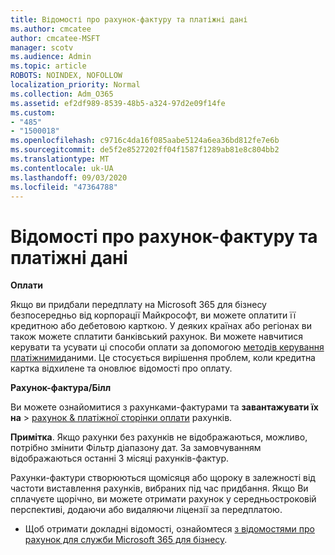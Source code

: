 ```yaml
---
title: Відомості про рахунок-фактуру та платіжні дані
ms.author: cmcatee
author: cmcatee-MSFT
manager: scotv
ms.audience: Admin
ms.topic: article
ROBOTS: NOINDEX, NOFOLLOW
localization_priority: Normal
ms.collection: Adm_O365
ms.assetid: ef2df989-8539-48b5-a324-97d2e09f14fe
ms.custom:
- "485"
- "1500018"
ms.openlocfilehash: c9716c4da16f085aabe5124a6ea36bd812fe7e6b
ms.sourcegitcommit: de5f2e8527202ff04f1587f1289ab81e8c804bb2
ms.translationtype: MT
ms.contentlocale: uk-UA
ms.lasthandoff: 09/03/2020
ms.locfileid: "47364788"
---
```

# <a name="invoice-and-payment-information"></a>Відомості про рахунок-фактуру та платіжні дані

**Оплати**

Якщо ви придбали передплату на Microsoft 365 для бізнесу безпосередньо від корпорації Майкрософт, ви можете оплатити її кредитною або дебетовою карткою.  У деяких країнах або регіонах ви також можете сплатити банківський рахунок.  Ви можете навчитися керувати та усувати ці способи оплати за допомогою [методів керування платіжними](https://docs.microsoft.com/microsoft-365/commerce/billing-and-payments/manage-payment-methods)даними. Це стосується вирішення проблем, коли кредитна картка відхилене та оновлює відомості про оплату.

**Рахунок-фактура/Білл**

Ви можете ознайомитися з рахунками-фактурами та **завантажувати їх на**  >  [рахунок & платіжної сторінки оплати](https://go.microsoft.com/fwlink/p/?linkid=848039) рахунків.  

**Примітка**. Якщо рахунки без рахунків не відображаються, можливо, потрібно змінити Фільтр діапазону дат.  За замовчуванням відображаються останні 3 місяці рахунків-фактур.

Рахунки-фактури створюються щомісяця або щороку в залежності від частоти виставлення рахунків, вибраних під час придбання.  Якщо Ви сплачуєте щорічно, ви можете отримати рахунок у середньостроковій перспективі, додаючи або видаляючи ліцензії за передплатою.

- Щоб отримати докладні відомості, ознайомтеся [з відомостями про рахунок для служби Microsoft 365 для бізнесу](https://docs.microsoft.com/microsoft-365/commerce/billing-and-payments/understand-your-invoice2).
